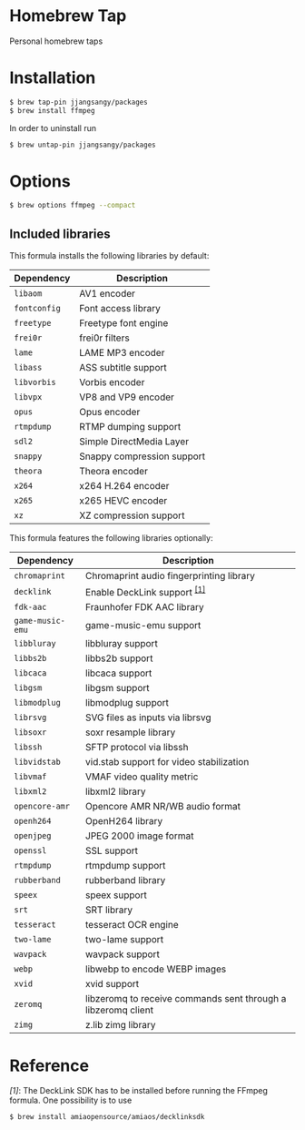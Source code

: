 # Homebrew Tap

Personal homebrew taps

# Installation

```sh
$ brew tap-pin jjangsangy/packages
$ brew install ffmpeg
```

In order to uninstall run

```sh
$ brew untap-pin jjangsangy/packages
```

# Options

```sh
$ brew options ffmpeg --compact
```

## Included libraries

This formula installs the following libraries by default:

| Dependency   | Description                |
|--------------|----------------------------|
| `libaom`     | AV1 encoder                |
| `fontconfig` | Font access library        |
| `freetype`   | Freetype font engine       |
| `frei0r`     | frei0r filters             |
| `lame`       | LAME MP3 encoder           |
| `libass`     | ASS subtitle support       |
| `libvorbis`  | Vorbis encoder             |
| `libvpx`     | VP8 and VP9 encoder        |
| `opus`       | Opus encoder               |
| `rtmpdump`   | RTMP dumping support       |
| `sdl2`       | Simple DirectMedia Layer   |
| `snappy`     | Snappy compression support |
| `theora`     | Theora encoder             |
| `x264`       | x264 H.264 encoder         |
| `x265`       | x265 HEVC encoder          |
| `xz`         | XZ compression support     |


This formula features the following libraries optionally:

| **Dependency**   | **Description**                                               |
|------------------|---------------------------------------------------------------|
| `chromaprint`    | Chromaprint audio fingerprinting library                      |
| `decklink`       | Enable DeckLink support <sup>[[1]](#1)</sup>           |
| `fdk-aac`        | Fraunhofer FDK AAC library                                    |
| `game-music-emu` | game-music-emu support                                        |
| `libbluray`      | libbluray support                                             |
| `libbs2b`        | libbs2b support                                               |
| `libcaca`        | libcaca support                                               |
| `libgsm`         | libgsm support                                                |
| `libmodplug`     | libmodplug support                                            |
| `librsvg`        | SVG files as inputs via librsvg                               |
| `libsoxr`        | soxr resample library                                         |
| `libssh`         | SFTP protocol via libssh                                      |
| `libvidstab`     | vid.stab support for video stabilization                      |
| `libvmaf`        | VMAF video quality metric                                     |
| `libxml2`        | libxml2 library                                               |
| `opencore-amr`   | Opencore AMR NR/WB audio format                               |
| `openh264`       | OpenH264 library                                              |
| `openjpeg`       | JPEG 2000 image format                                        |
| `openssl`        | SSL support                                                   |
| `rtmpdump`       | rtmpdump support                                              |
| `rubberband`     | rubberband library                                            |
| `speex`          | speex support                                                 |
| `srt`            | SRT library                                                   |
| `tesseract`      | tesseract OCR engine                                          |
| `two-lame`       | two-lame support                                              |
| `wavpack`        | wavpack support                                               |
| `webp`           | libwebp to encode WEBP images                                 |
| `xvid`           | xvid support                                                  |
| `zeromq`         | libzeromq to receive commands sent through a libzeromq client |
| `zimg`           | z.lib zimg library                                            |


# Reference


<span id="1">_[1]_:</span>
The DeckLink SDK has to be installed before running the FFmpeg formula.
One possibility is to use
```sh
$ brew install amiaopensource/amiaos/decklinksdk
```